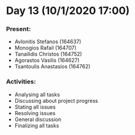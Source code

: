 # Day 13 (10/1/2020 17:00)

### Present:
* Avlonitis Stefanos (164637)
* Monogios Rafail (164707)
* Tanailidis Christos (164752)
* Agorastos Vasilis (164627)
* Tsantoulis Anastasios (164762)

### Activities:
* Analysing all tasks
* Discussing about project progress
* Stating all issues
* Resolving issues
* General discussion
* Finalizing all tasks
